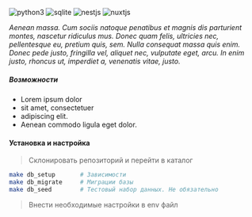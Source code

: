 ![python3](https://img.shields.io/badge/Python-14354C?style=flat-square&logo=python&logoColor=white)
![sqlite](https://img.shields.io/badge/Sqlite-49A4DA?style=flat-square&logo=sqlite&logoColor=white)
![nestjs](https://img.shields.io/badge/nestjs-E0234E?style=flat-square&logo=nestjs&logoColor=white)
![nuxtjs](https://img.shields.io/badge/nuxt.js-00DC82?style=flat-square&logo=nuxtdotjs&logoColor=white)

_Aenean massa. Cum sociis natoque penatibus et magnis dis parturient montes, nascetur ridiculus mus. Donec quam felis, ultricies nec, pellentesque eu, pretium quis, sem. Nulla consequat massa quis enim. Donec pede justo, fringilla vel, aliquet nec, vulputate eget, arcu. In enim justo, rhoncus ut, imperdiet a, venenatis vitae, justo._


##### Возможности



- Lorem ipsum dolor 
- sit amet, consectetuer 
- adipiscing elit. 
- Aenean commodo ligula eget dolor. 



#### Установка и настройка
>
> Склонировать репозиторий и перейти в каталог 

```bash
make db_setup 		# Зависимости
make db_migrate 	# Миграции базы
make db_seed 		# Тестовый набор данных. Не обязательно
```
>
> Внести необходимые настройки в env файл




